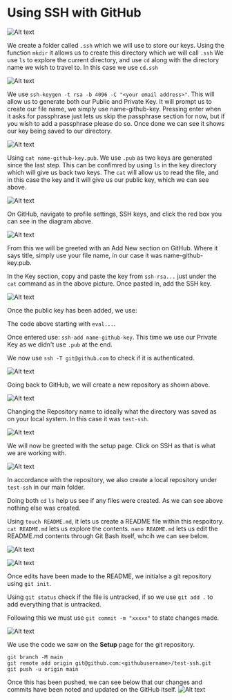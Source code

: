 # Using SSH with GitHub
![Alt text](ssh_pics/Picture1.png "To make Folder")

We create a folder called `.ssh` which we will use to store our keys.
Using the function `mkdir` it allows us to create this directory which we will call `.ssh`
We use `ls` to explore the current directory, and use `cd` along with the directory name we wish to travel to.
In this case we use `cd.ssh`

![Alt text](ssh_pics/Picture2.png "Create Keygen")

We use `ssh-keygen -t rsa -b 4096 -C "<your email address>"`.
This will allow us to generate both our Public and Private Key.
It will prompt us to create our file name, we simply use name-github-key.
Pressing enter when it asks for passphrase just lets us skip the passphrase section for now, but if you wish
to add a passphrase please do so.
Once done we can see it shows our key being saved to our directory.

![Alt text](ssh_pics/Picture3.png "View Public Key")

Using `cat name-github-key.pub`. We use `.pub` as two keys are generated since the last step.
This can be confimred by using `ls` in the key directory which will give us back two keys.
The `cat` will allow us to read the file, and in this case the key and it will give us our public key, which we can see above.

![Alt text](ssh_pics/Picture4.png "SSH KEY ON GITHUB")

On GitHub, navigate to profile settings, SSH keys, and click the red box you can see in the diagram above.

![Alt text](ssh_pics/Picture5.png "Copy and Paste Key")

From this we will be greeted with an Add New section on GitHub. Where it says title, simply use your file name, in our case
it was name-github-key.pub.

In the Key section, copy and paste the key from `ssh-rsa...` just under the `cat` command as in the above picture.
Once pasted in, add the SSH key.

![Alt text](ssh_pics/Picture6.png "Private Key")

Once the public key has been added, we use:

The code above starting with `eval...`.

Once entered use: `ssh-add name-github-key`. This time we use our Private Key as we didn't use `.pub` at the end.

We now use `ssh -T git@github.com` to check if it is authenticated.

![Alt text](ssh_pics/Picture7.png "Create Repo")

Going back to GitHub, we will create a new repository as shown above.


![Alt text](ssh_pics/Picture8.png "Create Repo pt 2")

Changing the Repository name to ideally what the directory was saved as on your local system. In this case it was `test-ssh`.

![Alt text](ssh_pics/Picture9.png "Setup")


We will now be greeted with the setup page. Click on SSH as that is what we are working with.

![Alt text](ssh_pics/Picture10.png "Local Repo")

In accordance with the repository, we also create a local repository under `test-ssh` in our main folder.

Doing both `cd` `ls` help us see if any files were created. As we can see above nothing else was created.

Using `touch README.md`, it lets us create a README file within this respoitory.
` cat README.md` lets us explore the contents.
`nano README.md` lets us edit the README.md contents through Git Bash itself, whcih we can see below.

![Alt text](ssh_pics/Picture11.png "Nano")

![Alt text](ssh_pics/Picture12.png "Git Push")

Once edits have been made to the README, we initialse a git repository using `git init`.

Using `git status` check if the file is untracked, if so we use `git add .` to add everything that is untracked.

Following this we must use `git commit -m "xxxxx"` to state changes made.

![Alt text](ssh_pics/Picture13.png "Pusher")

We use the code we saw on the **Setup** page for the git repository.

```
git branch -M main
git remote add origin git@github.com:<githubusername>/test-ssh.git
git push -u origin main
```
Once this has been pushed, we can see below that our changes and commits have been noted and updated on the GitHub itself.
![Alt text](ssh_pics/Picture14.png "New Repo Complete")
























